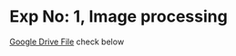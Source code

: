 # Exp No: 1, Image processing

[Google Drive File](https://drive.google.com/file/d/1_5yqeomQ5L5pi-tcgwQYCHBuaGGE1ZdU/view?usp=sharing)
check below 

